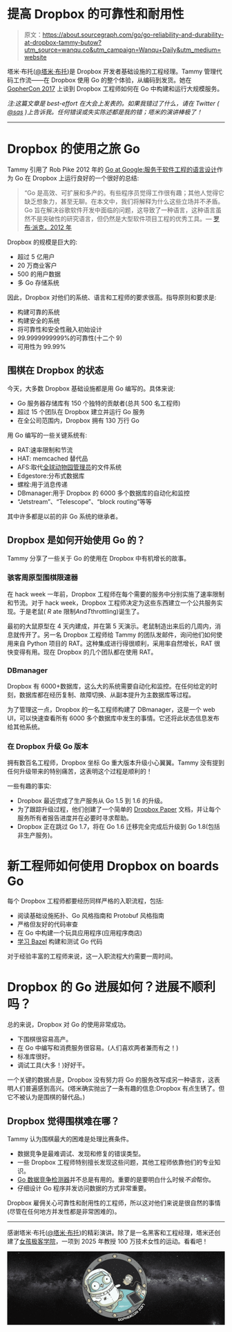 # 提高 Dropbox 的可靠性和耐用性

> 原文：<https://about.sourcegraph.com/go/go-reliability-and-durability-at-dropbox-tammy-butow?utm_source=wanqu.co&utm_campaign=Wanqu+Daily&utm_medium=website>

塔米·布托([@塔米·布托](https://twitter.com/tammybutow))是 Dropbox 开发者基础设施的工程经理。Tammy 管理代码工作流——在 Dropbox 使用 Go 的整个体验，从编码到发货。她在 [GopherCon 2017](https://gophercon.com/speakers/14) 上谈到 Dropbox 工程师如何在 Go 中构建和运行大规模服务。

*注:这篇文章是 best-effort 在大会上发表的。如果我错过了什么，请在 Twitter ( [@sqs](https://twitter.com/sqs) )上告诉我。任何错误或失实陈述都是我的错；塔米的演讲棒极了！*

* * *

# [](#dropboxs-journey-to-using-go)Dropbox 的使用之旅 Go

Tammy 引用了 Rob Pike 2012 年的 [Go at Google:服务于软件工程的语言设计](https://talks.golang.org/2012/splash.article)作为 Go 在 Dropbox 上运行良好的一个很好的总结:

> “Go 是高效、可扩展和多产的。有些程序员觉得工作很有趣；其他人觉得它缺乏想象力，甚至无聊。在本文中，我们将解释为什么这些立场并不矛盾。Go 旨在解决谷歌软件开发中面临的问题，这导致了一种语言，这种语言虽然不是突破性的研究语言，但仍然是大型软件项目工程的优秀工具。— [罗布·派克，2012 年](https://talks.golang.org/2012/splash.article)

Dropbox 的规模是巨大的:

*   超过 5 亿用户
*   20 万商业客户
*   500 的用户数据
*   多 Go 存储系统

因此，Dropbox 对他们的系统、语言和工程师的要求很高。指导原则和要求是:

*   构建可靠的系统
*   构建安全的系统
*   将可靠性和安全性融入初始设计
*   99.9999999999%的可靠性(十二个 9)
*   可用性为 99.99%

## [](#state-of-go-at-dropbox)围棋在 Dropbox 的状态

今天，大多数 Dropbox 基础设施都是用 Go 编写的。具体来说:

*   Go 服务器存储库有 150 个独特的贡献者(总共 500 名工程师)
*   超过 15 个团队在 Dropbox 建立并运行 Go 服务
*   在全公司范围内，Dropbox 拥有 130 万行 Go

用 Go 编写的一些关键系统有:

*   RAT:速率限制和节流
*   HAT: memcached 替代品
*   AFS:取代[全球动物园管理员](https://zookeeper.apache.org/)的文件系统
*   Edgestore:分布式数据库
*   螺栓:用于消息传递
*   DBmanager:用于 Dropbox 的 6000 多个数据库的自动化和监控
*   “Jetstream”、“Telescope”、“block routing”等等

其中许多都是以前的非 Go 系统的继承者。

## [](#how-did-dropbox-start-using-go)Dropbox 是如何开始使用 Go 的？

Tammy 分享了一些关于 Go 的使用在 Dropbox 中有机增长的故事。

### [](#hack-week-prototype-of-go-rate-limiter)骇客周原型围棋限速器

在 hack week 一年前，Dropbox 工程师在每个需要的服务中分别实施了速率限制和节流。对于 hack week，Dropbox 工程师决定为这些东西建立一个公共服务实现。于是老鼠( *R* ate 限制*A*nd*T*throttling)诞生了。

最初的大鼠原型在 4 天内建成，并在第 5 天演示。老鼠制造出来后的几周内，消息就传开了。另一名 Dropbox 工程师给 Tammy 的团队发邮件，询问他们如何使用来自 Python 项目的 RAT。这种集成进行得很顺利，采用率自然增长，RAT 很快变得有用。现在 Dropbox 的几个团队都在使用 RAT。

### [](#dbmanager)DBmanager

Dropbox 有 6000+数据库，这么大的系统需要自动化和监控。在任何给定的时刻，数据库都在经历复制、故障切换、从副本提升为主数据库等过程。

为了管理这一点，Dropbox 的一名工程师构建了 DBmanager，这是一个 web UI，可以快速查看所有 6000 多个数据库中发生的事情。它还将此状态信息发布给其他系统。

### [](#upgrading-go-versions-at-dropbox)在 Dropbox 升级 Go 版本

拥有数百名工程师，Dropbox 坐标 Go 重大版本升级小心翼翼。Tammy 没有提到任何升级带来的特别痛苦，这表明这个过程是顺利的！

一些有趣的事实:

*   Dropbox 最近完成了生产服务从 Go 1.5 到 1.6 的升级。
*   为了跟踪升级过程，他们创建了一个简单的 [Dropbox Paper](https://www.dropbox.com/paper) 文档，并让每个服务所有者报告进度并在必要时寻求帮助。
*   Dropbox 正在跳过 Go 1.7，将在 Go 1.6 迁移完全完成后升级到 Go 1.8(包括非生产服务)。

# [](#how-dropbox-onboards-new-engineers-to-use-go)新工程师如何使用 Dropbox on boards Go

每个 Dropbox 工程师都要经历同样严格的入职流程，包括:

*   阅读基础设施拓扑、Go 风格指南和 Protobuf 风格指南
*   严格但友好的代码审查
*   在 Go 中构建一个玩具应用程序(应用程序商店)
*   [学习 Bazel](https://bazel.build/) 构建和测试 Go 代码

对于经验丰富的工程师来说，这一入职流程大约需要一周时间。

# [](#whats-going-well-with-go-at-dropbox-and-not-going-well)Dropbox 的 Go 进展如何？进展不顺利吗？

总的来说，Dropbox 对 Go 的使用非常成功。

*   下围棋很容易高产。
*   在 Go 中编写和消费服务很容易。(人们喜欢两者兼而有之！)
*   标准库很好。
*   调试工具(大多！)好好干。

一个关键的数据点是，Dropbox 没有努力将 Go 的服务改写成另一种语言，这表明人们普遍感到高兴。(塔米确实抛出了一条有趣的信息:Dropbox 有点生锈了。但它不被认为是围棋的替代品。)

## [](#what-does-dropbox-find-difficult-about-go)Dropbox 觉得围棋难在哪？

Tammy 认为围棋最大的困难是处理比赛条件。

*   数据竞争是最难调试、发现和修复的错误类型。
*   一些 Dropbox 工程师特别擅长发现这些问题，其他工程师依靠他们的专业知识。
*   [Go 数据竞争检测器](https://blog.golang.org/race-detector)并不总是有用的。重要的是要明白什么时候*不会*帮你。
*   仔细设计 Go 程序并发访问数据的方式非常重要。

Dropbox 雇佣关心可靠性和耐用性的工程师，所以这对他们来说是很自然的事情(尽管在任何地方并发性都是非常困难的)。

* * *

感谢塔米·布托([@塔米·布托](https://twitter.com/tammybutow))的精彩演讲。除了是一名黑客和工程经理，塔米还创建了[女孩极客学院](https://twitter.com/girlgeekacademy)，一项到 2025 年教授 100 万技术女性的运动。看看吧！

![Selection 012](img/1e97b48f08cd810e19aa272f39a74e50.png)
